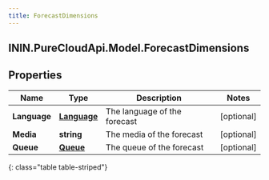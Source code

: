 ```yaml
---
title: ForecastDimensions
---
```

## ININ.PureCloudApi.Model.ForecastDimensions

## Properties

|Name | Type | Description | Notes|
|------------ | ------------- | ------------- | -------------|
| **Language** | [**Language**](Language.html) | The language of the forecast | [optional] |
| **Media** | **string** | The media of the forecast | [optional] |
| **Queue** | [**Queue**](Queue.html) | The queue of the forecast | [optional] |
{: class="table table-striped"}


